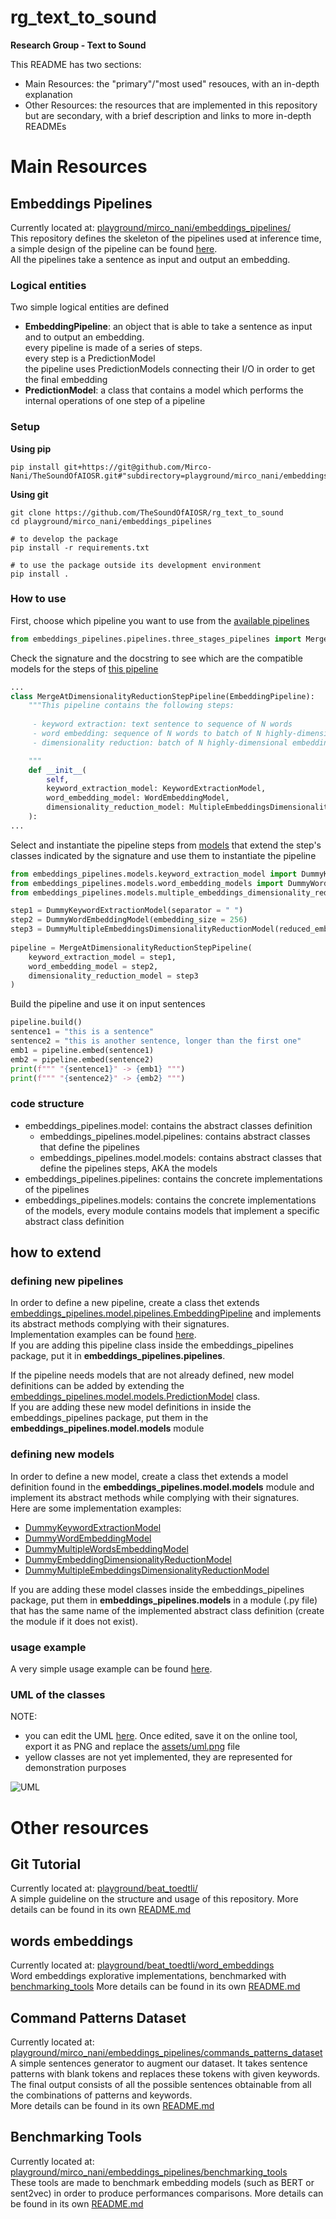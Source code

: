 # rg_text_to_sound
**Research Group - Text to Sound**  
  
This README has two sections:
* Main Resources: the "primary"/"most used" resouces, with an in-depth explanation
* Other Resources: the resources that are implemented in this repository but are secondary, with a brief description and links to more in-depth READMEs


# Main Resources
## Embeddings Pipelines
Currently located at: [playground/mirco_nani/embeddings_pipelines/](playground/mirco_nani/embeddings_pipelines/)  
This repository defines the skeleton of the pipelines used at inference time, a simple design of the pipeline can be found [here](https://docs.google.com/presentation/d/1Cx96uZUxc3dx-PRyFl2v2R7lmjZ05UeixxwqPsBeEBQ/edit#slide=id.gbf06894dcc_0_30).  
All the pipelines take a sentence as input and output an embedding.

### Logical entities
Two simple logical entities are defined
* **EmbeddingPipeline**: an object that is able to take a sentence as input and to output an embedding.  
every pipeline is made of a series of steps.  
every step is a PredictionModel  
the pipeline uses PredictionModels connecting their I/O in order to get the final embedding
* **PredictionModel**: a class that contains a model which performs the internal operations of one step of a pipeline

### Setup
**Using pip**  
``` 
pip install git+https://git@github.com/Mirco-Nani/TheSoundOfAIOSR.git#"subdirectory=playground/mirco_nani/embeddings_pipelines" 
```

**Using git**  
``` 
git clone https://github.com/TheSoundOfAIOSR/rg_text_to_sound
cd playground/mirco_nani/embeddings_pipelines

# to develop the package
pip install -r requirements.txt

# to use the package outside its development environment
pip install .
```

### How to use
First, choose which pipeline you want to use from the [available pipelines](playground/mirco_nani/embeddings_pipelines/src/embeddings_pipelines/pipelines)
```python
from embeddings_pipelines.pipelines.three_stages_pipelines import MergeAtDimensionalityReductionStepPipeline
```

Check the signature and the docstring to see which are the compatible models for the steps of [this pipeline](playground/mirco_nani/embeddings_pipelines/src/embeddings_pipelines/pipelines/three_stages_pipeline.py)
```python
...
class MergeAtDimensionalityReductionStepPipeline(EmbeddingPipeline):
    """This pipeline contains the following steps:
    
     - keyword extraction: text sentence to sequence of N words
     - word embedding: sequence of N words to batch of N highly-dimensional embeddings
     - dimensionality reduction: batch of N highly-dimensional embeddings to single low-dimensional embedding

    """
    def __init__(
        self, 
        keyword_extraction_model: KeywordExtractionModel,
        word_embedding_model: WordEmbeddingModel,
        dimensionality_reduction_model: MultipleEmbeddingsDimensionalityReductionModel
    ):
...
```

Select and instantiate the pipeline steps from [models](playground/mirco_nani/embeddings_pipelines/src/embeddings_pipelines/models/) that extend the step's classes indicated by the signature and use them to instantiate the pipeline
```python
from embeddings_pipelines.models.keyword_extraction_model import DummyKeywordExtractionModel
from embeddings_pipelines.models.word_embedding_models import DummyWordEmbeddingModel
from embeddings_pipelines.models.multiple_embeddings_dimensionality_reduction_model import DummyMultipleEmbeddingsDimensionalityReductionModel

step1 = DummyKeywordExtractionModel(separator = " ")
step2 = DummyWordEmbeddingModel(embedding_size = 256)
step3 = DummyMultipleEmbeddingsDimensionalityReductionModel(reduced_embedding_size=16)
    
pipeline = MergeAtDimensionalityReductionStepPipeline(
    keyword_extraction_model = step1,
    word_embedding_model = step2,
    dimensionality_reduction_model = step3
)
```
Build the pipeline and use it on input sentences
```python
pipeline.build()
sentence1 = "this is a sentence"
sentence2 = "this is another sentence, longer than the first one"
emb1 = pipeline.embed(sentence1)
emb2 = pipeline.embed(sentence2)
print(f""" "{sentence1}" -> {emb1} """)
print(f""" "{sentence2}" -> {emb2} """)
```

### code structure
* embeddings_pipelines.model: contains the abstract classes definition
    + embeddings_pipelines.model.pipelines: contains abstract classes that define the pipelines
    + embeddings_pipelines.model.models: contains abstract classes that define the pipelines steps, AKA the models
* embeddings_pipelines.pipelines: contains the concrete implementations of the pipelines
* embeddings_pipelines.models: contains the concrete implementations of the models, every module contains models that implement a specific abstract class definition

## how to extend
### defining new pipelines
In order to define a new pipeline, create a class thet extends [embeddings_pipelines.model.pipelines.EmbeddingPipeline](playground/mirco_nani/embeddings_pipelines/src/embeddings_pipelines/model/pipelines.py) and implements its abstract methods complying with their signatures.   
Implementation examples can be found [here](playground/mirco_nani/embeddings_pipelines/src/embeddings_pipelines/pipelines/three_stages_pipelines.py).  
If you are adding this pipeline class inside the embeddings_pipelines package, put it in **embeddings_pipelines.pipelines**.   
  
If the pipeline needs models that are not already defined, new model definitions can be added by extending the [embeddings_pipelines.model.models.PredictionModel](playground/mirco_nani/embeddings_pipelines/src/embeddings_pipelines/model/models.py) class.  
If you are adding these new model definitions in inside the embeddings_pipelines package, put them in the **embeddings_pipelines.model.models** module  
  
### defining new models
In order to define a new model, create a class thet extends a model definition found in the **embeddings_pipelines.model.models** module and implement its abstract methods while complying with their signatures.  
Here are some implementation examples:
* [DummyKeywordExtractionModel](playground/mirco_nani/embeddings_pipelines/src/embeddings_pipelines/models/keyword_extraction_models.py)
* [DummyWordEmbeddingModel](playground/mirco_nani/embeddings_pipelines/src/embeddings_pipelines/models/word_embedding_models.py)
* [DummyMultipleWordsEmbeddingModel](playground/mirco_nani/embeddings_pipelines/src/embeddings_pipelines/models/multiple_words_embedding_models.py)
* [DummyEmbeddingDimensionalityReductionModel](playground/mirco_nani/embeddings_pipelines/src/embeddings_pipelines/models/multiple_embeddings_dimensionality_reduction_model.py)
* [DummyMultipleEmbeddingsDimensionalityReductionModel](playground/mirco_nani/embeddings_pipelines/src/embeddings_pipelines/models/multiple_embeddings_dimensionality_reduction_model.py)

If you are adding these model classes inside the embeddings_pipelines package, put them in **embeddings_pipelines.models** in a module (.py file) that has the same name of the implemented abstract class definition (create the module if it does not exist).  


### usage example
A very simple usage example can be found [here](playground/mirco_nani/embeddings_pipelines/src/embeddings_pipelines/embeddings_pipelines_sample_usage.py). 

### UML of the classes
NOTE: 
* you can edit the UML [here](https://lucid.app/lucidchart/invitations/accept/10b794c9-037d-4437-ac1a-96103aaf9037). Once edited, save it on the online tool, export it as PNG and replace the [assets/uml.png](playground/mirco_nani/embeddings_pipelines/assets/uml.png) file
* yellow classes are not yet implemented, they are represented for demonstration purposes  
  
![UML](playground/mirco_nani/embeddings_pipelines/assets/uml.png)


# Other resources
## Git Tutorial
Currently located at: [playground/beat_toedtli/](playground/beat_toedtli/)  
A simple guideline on the structure and usage of this repository.
More details can be found in its own [README.md](playground/beat_toedtli/README.md)  

## words embeddings
Currently located at: [playground/beat_toedtli/word_embeddings](playground/beat_toedtli/word_embeddings)  
Word embeddings explorative implementations, benchmarked with [benchmarking_tools](playground/mirco_nani/embeddings_pipelines/benchmarking_tools)
More details can be found in its own [README.md](playground/beat_toedtli/word_embeddings/README.md)  

## Command Patterns Dataset
Currently located at: [playground/mirco_nani/embeddings_pipelines/commands_patterns_dataset](playground/mirco_nani/embeddings_pipelines/commands_patterns_dataset)  
A simple sentences generator to augment our dataset. It takes sentence patterns with blank tokens and replaces these tokens with given keywords. The final output consists of all the possible sentences obtainable from all the combinations of patterns and keywords.  
More details can be found in its own [README.md](playground/mirco_nani/embeddings_pipelines/commands_patterns_dataset/README.md)  

## Benchmarking Tools
Currently located at: [playground/mirco_nani/embeddings_pipelines/benchmarking_tools](playground/mirco_nani/embeddings_pipelines/benchmarking_tools)  
These tools are made to benchmark embedding models (such as BERT or sent2vec) in order to produce performances comparisons.
More details can be found in its own [README.md](playground/mirco_nani/embeddings_pipelines/benchmarking_tools/README.md)  
